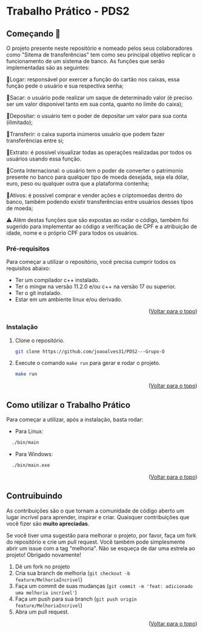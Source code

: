 <div id="top"></div>

# Trabalho Prático - PDS2

## Começando 🚀

O projeto presente neste repositório e nomeado pelos seus colaboradores como "Sitema de transferências" tem como seu principal objetivo replicar o funcionamento de um sistema de banco. As funções que serão  implementadas são as seguintes:

🔸Logar: responsável por exercer a função do cartão nos caixas, essa função pede o usuário e sua respectiva senha;

🔸Sacar: o usuário pode realizar um saque de determinado valor (é preciso ser um valor disponível tanto em sua conta, quanto no limite do caixa);

🔸Depositar: o usuário tem o poder de depositar um valor para sua conta (ilimitado);

🔸Transferir: o caixa suporta inúmeros usuário que podem fazer transferências entre si;

🔸Extrato: é possível visualizar todas as operações realizadas por todos os usuários usando essa função.

🔸Conta Internacional: o usuário tem o poder de converter o patrimonio presente no banco para qualquer tipo de moeda desejada, seja ela dólar, euro, peso ou qualquer outra que a plataforma contenha;

🔸Ativos: é possível comprar e vender ações e criptomoedas dentro do banco, também podendo existir transferências entre usuários desses tipos de moeda;

⚠️ Além destas funções que são expostas ao rodar o código, também foi sugerido para implementar ao código a verificação de CPF e a atribuição de idade, nome e o próprio CPF para todos os usuários. 


### Pré-requisitos
Para começar a utilizar o repositório, você precisa cumprir todos os requisitos abaixo:

* Ter um compilador c++ instalado.
* Ter o mingw na versão 11.2.0 e/ou c++ na versão 17 ou superior.
* Ter o git instalado.
* Estar em um ambiente linux e/ou derivado.


<p align="right">(<a href="#top">Voltar para o topo</a>)</p>

### Instalação

1. Clone o repositório.
   ```sh
   git clone https://github.com/joaoalves31/PDS2---Grupo-O
   ```
2. Execute o comando `make run` para gerar e rodar o projeto.
    ```sh
    make run
    ```

<p align="right">(<a href="#top">Voltar para o topo</a>)</p>

## Como utilizar o Trabalho Prático

Para começar a utilizar, após a instalação, basta rodar:

- Para Linux:

```sh
  ./bin/main
```
- Para Windows:

```sh
  ./bin/main.exe
```

<p align="right">(<a href="#top">Voltar para o topo</a>)</p>


## Contruibuindo

As contribuições são o que tornam a comunidade de código aberto um lugar incrível para aprender, inspirar e criar. Quaisquer contribuições que você fizer são **muito apreciadas**.

Se você tiver uma sugestão para melhorar o projeto, por favor, faça um fork do repositório e crie um pull request. Você também pode simplesmente abrir um issue com a tag "melhoria".
Não se esqueça de dar uma estrela ao projeto! Obrigado novamente!

1. Dê um fork no projeto
2. Cria sua branch de melhoria (`git checkout -b feature/MelhoriaIncrivel`)
3. Faça um commit de suas mudanças (`git commit -m 'feat: adicionado uma melhoria incrível'`)
4. Faça um push para sua branch (`git push origin feature/MelhoriaIncrivel`)
5. Abra um pull request.

<p align="right">(<a href="#top">Voltar para o topo</a>)</p>


